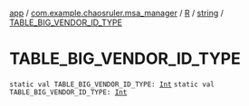 [app](../../../index.md) / [com.example.chaosruler.msa_manager](../../index.md) / [R](../index.md) / [string](index.md) / [TABLE_BIG_VENDOR_ID_TYPE](.)

# TABLE_BIG_VENDOR_ID_TYPE

`static val TABLE_BIG_VENDOR_ID_TYPE: `[`Int`](https://kotlinlang.org/api/latest/jvm/stdlib/kotlin/-int/index.html)
`static val TABLE_BIG_VENDOR_ID_TYPE: `[`Int`](https://kotlinlang.org/api/latest/jvm/stdlib/kotlin/-int/index.html)